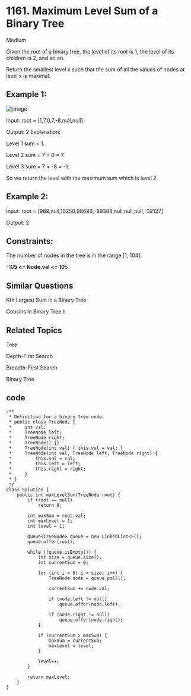 # 1161. Maximum Level Sum of a Binary Tree

Medium

Given the root of a binary tree, the level of its root is 1, the level of its children is 2, and so on.

Return the smallest level x such that the sum of all the values of nodes at level x is maximal.

 

## Example 1:
![image](https://github.com/Nikhilks14/Java-LeetCode/assets/66267528/da8b7960-0500-4f0f-ab20-f42d658da7b4)


Input: root = [1,7,0,7,-8,null,null]


Output: 2
Explanation: 

Level 1 sum = 1.

Level 2 sum = 7 + 0 = 7.

Level 3 sum = 7 + -8 = -1.

So we return the level with the maximum sum which is level 2.

## Example 2:

Input: root = [989,null,10250,98693,-89388,null,null,null,-32127]

Output: 2
 

## Constraints:

The number of nodes in the tree is in the range [1, 104].

-10**5 <= Node.val <= 10**5


## Similar Questions
Kth Largest Sum in a Binary Tree

Cousins in Binary Tree II

## Related Topics

Tree

Depth-First Search

Breadth-First Search

Binary Tree

## code
```
/**
 * Definition for a binary tree node.
 * public class TreeNode {
 *     int val;
 *     TreeNode left;
 *     TreeNode right;
 *     TreeNode() {}
 *     TreeNode(int val) { this.val = val; }
 *     TreeNode(int val, TreeNode left, TreeNode right) {
 *         this.val = val;
 *         this.left = left;
 *         this.right = right;
 *     }
 * }
 */
class Solution {
    public int maxLevelSum(TreeNode root) {
        if (root == null)
            return 0;

        int maxSum = root.val;
        int maxLevel = 1;
        int level = 1;

        Queue<TreeNode> queue = new LinkedList<>();
        queue.offer(root);

        while (!queue.isEmpty()) {
            int size = queue.size();
            int currentSum = 0;

            for (int i = 0; i < size; i++) {
                TreeNode node = queue.poll();

                currentSum += node.val;

                if (node.left != null)
                    queue.offer(node.left);

                if (node.right != null)
                    queue.offer(node.right);
            }

            if (currentSum > maxSum) {
                maxSum = currentSum;
                maxLevel = level;
            }

            level++;
        }

        return maxLevel;
    }
}
```
